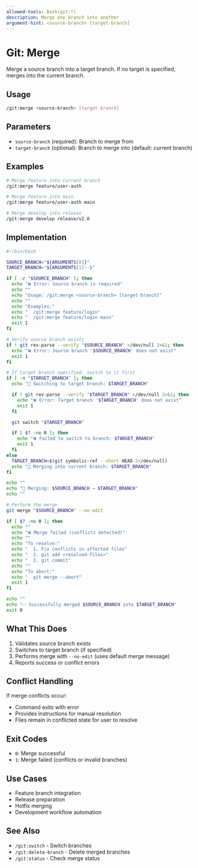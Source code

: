 ```yaml
---
allowed-tools: Bash(git:*)
description: Merge one branch into another
argument-hint: <source-branch> [target-branch]
---
```


# Git: Merge

Merge a source branch into a target branch. If no target is specified, merges into the current branch.

## Usage

```bash
/git:merge <source-branch> [target-branch]
```

## Parameters

- `source-branch` (required): Branch to merge from
- `target-branch` (optional): Branch to merge into (default: current branch)

## Examples

```bash
# Merge feature into current branch
/git:merge feature/user-auth

# Merge feature into main
/git:merge feature/user-auth main

# Merge develop into release
/git:merge develop release/v2.0
```

## Implementation

```bash
#!/bin/bash

SOURCE_BRANCH="${ARGUMENTS[0]}"
TARGET_BRANCH="${ARGUMENTS[1]:-}"

if [ -z "$SOURCE_BRANCH" ]; then
  echo "❌ Error: Source branch is required"
  echo ""
  echo "Usage: /git:merge <source-branch> [target-branch]"
  echo ""
  echo "Examples:"
  echo "  /git:merge feature/login"
  echo "  /git:merge feature/login main"
  exit 1
fi

# Verify source branch exists
if ! git rev-parse --verify "$SOURCE_BRANCH" >/dev/null 2>&1; then
  echo "❌ Error: Source branch '$SOURCE_BRANCH' does not exist"
  exit 1
fi

# If target branch specified, switch to it first
if [ -n "$TARGET_BRANCH" ]; then
  echo "📍 Switching to target branch: $TARGET_BRANCH"

  if ! git rev-parse --verify "$TARGET_BRANCH" >/dev/null 2>&1; then
    echo "❌ Error: Target branch '$TARGET_BRANCH' does not exist"
    exit 1
  fi

  git switch "$TARGET_BRANCH"

  if [ $? -ne 0 ]; then
    echo "❌ Failed to switch to branch: $TARGET_BRANCH"
    exit 1
  fi
else
  TARGET_BRANCH=$(git symbolic-ref --short HEAD 2>/dev/null)
  echo "📍 Merging into current branch: $TARGET_BRANCH"
fi

echo ""
echo "🔀 Merging: $SOURCE_BRANCH → $TARGET_BRANCH"
echo ""

# Perform the merge
git merge "$SOURCE_BRANCH" --no-edit

if [ $? -ne 0 ]; then
  echo ""
  echo "❌ Merge failed (conflicts detected)"
  echo ""
  echo "To resolve:"
  echo "  1. Fix conflicts in affected files"
  echo "  2. git add <resolved-files>"
  echo "  3. git commit"
  echo ""
  echo "To abort:"
  echo "  git merge --abort"
  exit 1
fi

echo ""
echo "✅ Successfully merged $SOURCE_BRANCH into $TARGET_BRANCH"
exit 0
```

## What This Does

1. Validates source branch exists
2. Switches to target branch (if specified)
3. Performs merge with `--no-edit` (uses default merge message)
4. Reports success or conflict errors

## Conflict Handling

If merge conflicts occur:
- Command exits with error
- Provides instructions for manual resolution
- Files remain in conflicted state for user to resolve

## Exit Codes

- `0`: Merge successful
- `1`: Merge failed (conflicts or invalid branches)

## Use Cases

- Feature branch integration
- Release preparation
- Hotfix merging
- Development workflow automation

## See Also

- `/git:switch` - Switch branches
- `/git:delete-branch` - Delete merged branches
- `/git:status` - Check merge status

